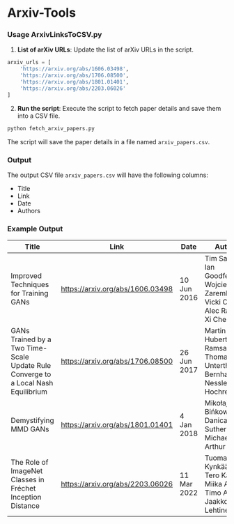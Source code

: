 # Arxiv-Tools


### Usage ArxivLinksToCSV.py

1. **List of arXiv URLs**: Update the list of arXiv URLs in the script.

```python
arxiv_urls = [
    'https://arxiv.org/abs/1606.03498',
    'https://arxiv.org/abs/1706.08500',
    'https://arxiv.org/abs/1801.01401',
    'https://arxiv.org/abs/2203.06026'
]
```

2. **Run the script**: Execute the script to fetch paper details and save them into a CSV file.

```sh
python fetch_arxiv_papers.py
```

The script will save the paper details in a file named `arxiv_papers.csv`.

### Output

The output CSV file `arxiv_papers.csv` will have the following columns:

- Title
- Link
- Date
- Authors

### Example Output

|Title|Link|Date|Authors|
|---|---|---|---|
|Improved Techniques for Training GANs|https://arxiv.org/abs/1606.03498|10 Jun 2016|Tim Salimans, Ian Goodfellow, Wojciech Zaremba, Vicki Cheung, Alec Radford, Xi Chen|
|GANs Trained by a Two Time-Scale Update Rule Converge to a Local Nash Equilibrium|https://arxiv.org/abs/1706.08500|26 Jun 2017|Martin Heusel, Hubert Ramsauer, Thomas Unterthiner, Bernhard Nessler, Sepp Hochreiter|
|Demystifying MMD GANs|https://arxiv.org/abs/1801.01401|4 Jan 2018|Mikołaj Bińkowski, Danica J\. Sutherland, Michael Arbel, Arthur Gretton|
|The Role of ImageNet Classes in Fréchet Inception Distance|https://arxiv.org/abs/2203.06026|11 Mar 2022|Tuomas Kynkäänniemi, Tero Karras, Miika Aittala, Timo Aila, Jaakko Lehtinen|


